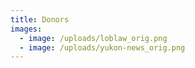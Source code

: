 ```yaml
---
title: Donors
images:
  - image: /uploads/loblaw_orig.png
  - image: /uploads/yukon-news_orig.png
---
```

